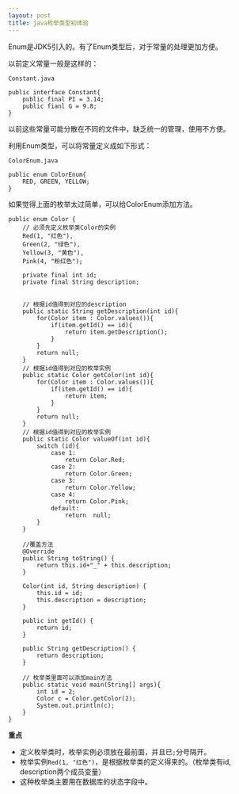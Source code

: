 ```yaml
---
layout: post
title: java枚举类型初体验
---
```


Enum是JDK5引入的。有了Enum类型后，对于常量的处理更加方便。

以前定义常量一般是这样的：

```
Constant.java

public interface Constant{
	public final PI = 3.14;
	public fianl G = 9.8;
}
```

以前这些常量可能分散在不同的文件中，缺乏统一的管理，使用不方便。

利用Enum类型，可以将常量定义成如下形式：

```
ColorEnum.java

public enum ColorEnum{
	RED, GREEN, YELLOW;
}
```

如果觉得上面的枚举太过简单，可以给ColorEnum添加方法。

```
public enum Color {
    // 必须先定义枚举类Color的实例
    Red(1, "红色"),
    Green(2, "绿色"),
    Yellow(3, "黄色"),
    Pink(4, "粉红色");

    private final int id;
    private final String description;


    // 根据id值得到对应的description
    public static String getDescription(int id){
        for(Color item : Color.values()){
            if(item.getId() == id){
                return item.getDescription();
            }
        }
        return null;
    }
    // 根据id值得到对应的枚举实例
    public static Color getColor(int id){
        for(Color item : Color.values()){
            if(item.getId() == id){
                return item;
            }
        }
        return null;
    }
    // 根据id值得到对应的枚举实例
    public static Color valueOf(int id){
        switch (id){
            case 1:
                return Color.Red;
            case 2:
                return Color.Green;
            case 3:
                return Color.Yellow;
            case 4:
                return Color.Pink;
            default:
                return  null;
        }
    }

    //覆盖方法
    @Override
    public String toString() {
        return this.id+"_" + this.description;
    }

    Color(int id, String description) {
        this.id = id;
        this.description = description;
    }

    public int getId() {
        return id;
    }

    public String getDescription() {
        return description;
    }

    // 枚举类里面可以添加main方法
    public static void main(String[] args){
        int id = 2;
        Color c = Color.getColor(2);
        System.out.println(c);
    }
}
```

**重点**

- 定义枚举类时，枚举实例必须放在最前面，并且已```;```分号隔开。
- 枚举实例```Red(1, "红色")```，是根据枚举类的定义得来的。（枚举类有id, description两个成员变量）
- 这种枚举类主要用在数据库的状态字段中。